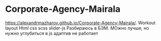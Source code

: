 # Corporate-Agency-Mairala
https://alexandrmazharov.github.io/Corporate-Agency-Mairala/.
Workout layout
Html css scss slider-js
Разбираюсь в БЭМ. МОжно лучше, но нужно углубиться в js
адаптив не работает
